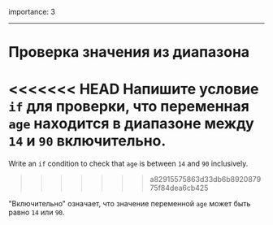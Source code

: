 importance: 3

---

# Проверка значения из диапазона

<<<<<<< HEAD
Напишите условие `if` для проверки, что переменная `age` находится в диапазоне между `14` и `90` включительно.
=======
Write an `if` condition to check that `age` is between `14` and `90` inclusively.
>>>>>>> a82915575863d33db6b892087975f84dea6cb425

"Включительно" означает, что значение переменной `age` может быть равно `14` или `90`.

